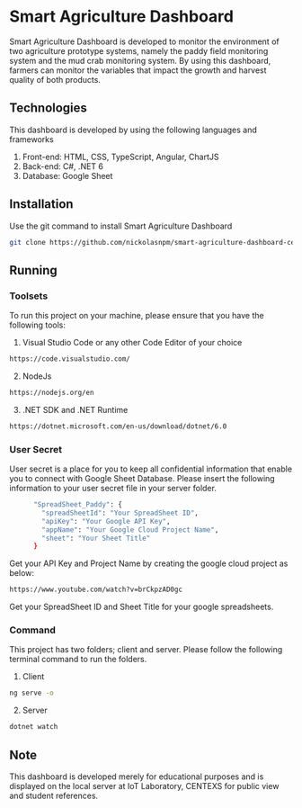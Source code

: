 # Smart Agriculture Dashboard

Smart Agriculture Dashboard is developed to monitor the environment of two agriculture prototype systems, namely the paddy field monitoring system and the mud crab monitoring system. By using this dashboard, farmers can monitor the variables that impact the growth and harvest quality of both products. 

## Technologies 

This dashboard is developed by using the following languages and frameworks

1. Front-end: HTML, CSS, TypeScript, Angular, ChartJS
2. Back-end: C#, .NET 6
3. Database: Google Sheet

## Installation

Use the git command to install Smart Agriculture Dashboard

```bash
git clone https://github.com/nickolasnpm/smart-agriculture-dashboard-centexs.git 
```

## Running

### Toolsets

To run this project on your machine, please ensure that you have the following tools:

1. Visual Studio Code or any other Code Editor of your choice

```bash
https://code.visualstudio.com/
```

2. NodeJs

```bash
https://nodejs.org/en
```

3. .NET SDK and .NET Runtime

```bash
https://dotnet.microsoft.com/en-us/download/dotnet/6.0
```

### User Secret

User secret is a place for you to keep all confidential information that enable you to connect with Google Sheet Database. Please insert the following information to your user secret file in your server folder.

```bash
      "SpreadSheet_Paddy": {
        "spreadSheetId": "Your SpreadSheet ID",
        "apiKey": "Your Google API Key",
        "appName": "Your Google Cloud Project Name",
        "sheet": "Your Sheet Title"
      }
```

Get your API Key and Project Name by creating the google cloud project as below:

```bash
https://www.youtube.com/watch?v=brCkpzAD0gc
```

Get your SpreadSheet ID and Sheet Title for your google spreadsheets. 


### Command

This project has two folders; client and server. Please follow the following terminal command to run the folders.

1. Client

```bash
ng serve -o
```

2. Server

```bash
dotnet watch
```

## Note

This dashboard is developed merely for educational purposes and is displayed on the local server at IoT Laboratory, CENTEXS for public view and student references. 
